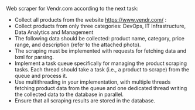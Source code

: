 Web scraper for Vendr.com according to the next task:
* Collect all products from the website https://www.vendr.com/ :  
* Collect products from only three categories: DevOps, IT Infrastructure, Data Analytics and Management
* The following data should be collected: product name, category, price range, and description (refer to the attached photo).  
* The scraping must be implemented with requests for fetching data and lxml for parsing.
* Implement a task queue specifically for managing the product scraping tasks. Each thread should take a task (i.e., a product to scrape) from the queue and process it.  
* Use multithreading in your implementation, with multiple threads fetching product data from the queue and one dedicated thread writing the collected data to the database in parallel.  
* Ensure that all scraping results are stored in the database.
